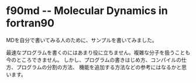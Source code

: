 # f90md -- Molecular Dynamics in fortran90

MDを自分で書いてみる人のために、サンプルを書いてみました。

最速なプログラムを書くのにはあまり役に立ちません。複雑な分子を扱うことも今のところできません。
しかし、プログラムの書きはじめ方、コンパイルの仕方、プログラムの分割の方法、
機能を追加する方法などの参考にはなるかと思います。
